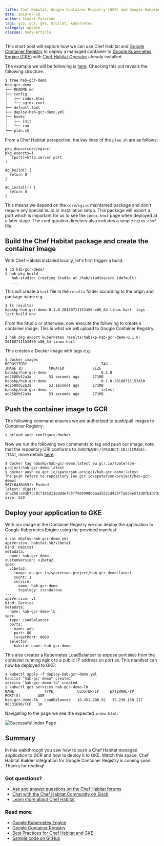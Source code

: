 ```yaml
---
title: Chef Habitat, Google Container Registry (GCR) and Google Kubernetes Engine (GKE)
date: 2018-07-18
author: Stuart Paterson
tags: gcp, gcr, gke, habitat, kubernetes
category: update
classes: body-article
---
```


This short post will explore how we can use Chef Habitat and [Google Container Registry](https://cloud.google.com/container-registry/) to deploy a managed container to [Google Kubernetes Engine (GKE)](https://cloud.google.com/kubernetes-engine/) with [Chef Habitat Operator](https://github.com/habitat-sh/habitat-operator) already installed.

The example we will be following is [here](https://github.com/chef-partners/hab-gcr-demo).  Checking this out reveals the following structure:
```bash
$ tree hab-gcr-demo
hab-gcr-demo
├── README.md
├── config
│   ├── index.html
│   └── nginx.conf
├── default.toml
├── deploy-hab-gcr-demo.yml
├── hooks
│   ├── init
│   └── run
└── plan.sh
```

From a Chef Habitat perspective, the key lines of the `plan.sh` are as follows:
```
pkg_deps=(core/nginx)
pkg_exports=(
   [port]=http.server.port
)

do_build() {
  return 0
}

do_install() {
  return 0
}
```
This means we depend on the `core/nginx` maintained package and don't require any special build or installation setup.  This package will export a port which is important for us to see the `index.html` page when deployed at a later stage.  The configuration directory also includes a simple `nginx.conf` file.

## Build the Chef Habitat package and create the container image

With Chef Habitat installed locally, let's first trigger a build:
```
$ cd hab-gcr-demo/
$ hab pkg build .
   hab-studio: Creating Studio at /hab/studios/src (default)
   ...
```
This will create a `hart` file in the `results` folder according to the origin and package name e.g.
```
$ ls results/
habskp-hab-gcr-demo-0.1.0-20180711153450-x86_64-linux.hart	logs
last_build.env
```
From the Studio or otherwise, now execute the following to create a container image.  This is what we will upload to Google Container Registry.

```
$ hab pkg export kubernetes results/habskp-hab-gcr-demo-0.1.0-20180711153450-x86_64-linux.hart
```

This creates a Docker image with tags e.g.
```
$ docker images
REPOSITORY                                  TAG                     IMAGE ID            CREATED             SIZE
habskp/hab-gcr-demo                         0.1.0                   ed2580b52a3a        53 seconds ago      271MB
habskp/hab-gcr-demo                         0.1.0-20180711153450    ed2580b52a3a        53 seconds ago      271MB
habskp/hab-gcr-demo                         latest                  ed2580b52a3a        53 seconds ago      271MB
```

## Push the container image to GCR

The following command ensures we are authorized to push/pull images to Container Registry:
```
$ gcloud auth configure-docker
```
Now we run the following two commands to tag and push our image, note that the repository URI conforms to `[HOSTNAME]/[PROJECT-ID]/[IMAGE]:[TAG]`, more details [here](https://cloud.google.com/container-registry/docs/pushing-and-pulling):

```
$ docker tag habskp/hab-gcr-demo:latest eu.gcr.io/spaterson-project/hab-gcr-demo:latest
$ docker push eu.gcr.io/spaterson-project/hab-gcr-demo:latest
The push refers to repository [eu.gcr.io/spaterson-project/hab-gcr-demo]
567f6430b59f: Pushed
latest: digest: sha256:a9db7cc0cf186311eddde7d5f796b998b6aad5521d435ffa63ee572d0fb1d73a size: 529
```

## Deploy your application to GKE

With our image in the Container Registry we can deploy the application to Google Kubernetes Engine using the provided manifest:

```
$ cat deploy-hab-gcr-demo.yml
apiVersion: habitat.sh/v1beta1
kind: Habitat
metadata:
  name: hab-gcr-demo
customVersion: v1beta2
spec:
  v1beta2:
    image: eu.gcr.io/spaterson-project/hab-gcr-demo:latest
    count: 1
    service:
      name: hab-gcr-demo
      topology: standalone
---
apiVersion: v1
kind: Service
metadata:
  name: hab-gcr-demo-lb
spec:
  type: LoadBalancer
  ports:
  - name: web
    port: 80
    targetPort: 8080
  selector:
    habitat-name: hab-gcr-demo
```

This also creates a Kubernetes LoadBalancer to expose port `8080` from the container running nginx to a public IP address on port `80`.  This manifest can now be deployed to GKE:

```
$ kubectl apply -f deploy-hab-gcr-demo.yml
habitat "hab-gcr-demo" created
service "hab-gcr-demo-lb" created
$ kubectl get services hab-gcr-demo-lb
NAME              TYPE           CLUSTER-IP     EXTERNAL-IP      PORT(S)        AGE
hab-gcr-demo-lb   LoadBalancer   10.451.200.92   35.230.158.217   80:31696/TCP   1m
```

Navigating to the page we see the expected `index.html`:

![Successful Index Page](media/2018-07-18-habitat-gcr-and-gke/success.png)


## Summary
In this walkthrough you saw how to push a Chef Habitat managed application to GCR and how to deploy it to GKE.  Watch this space, Chef Habitat Builder integration for Google Container Registry is coming soon.  Thanks for reading!

### Got questions?
* [Ask and answer questions on the Chef Habitat forums](https://forums.habitat.sh/)
* [Chat with the Chef Habitat Community on Slack](http://slack.habitat.sh/)
* [Learn more about Chef Habitat](https://www.habitat.sh/)

### Read more:
* [Google Kubernetes Engine](https://cloud.google.com/kubernetes-engine/)
* [Google Container Registry](https://cloud.google.com/container-registry/)
* [Best Practices for Chef Habitat and GKE](https://www.habitat.sh/docs/best-practices/gke-and-habitat)
* [Sample code on GitHub](https://github.com/chef-partners/hab-gcr-demo)
